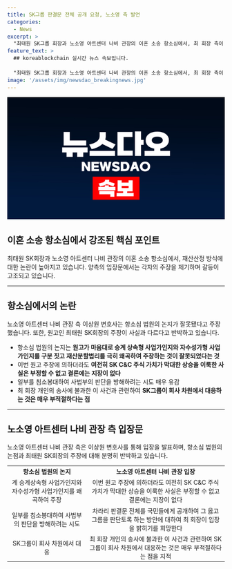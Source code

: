 ```yaml
---
title: SK그룹 판결문 전체 공개 요청, 노소영 측 발언
categories:
  - News
excerpt: >
  "최태원 SK그룹 회장과 노소영 아트센터 나비 관장의 이혼 소송 항소심에서, 최 회장 측이 재산산정 방식을 비판하고 항소하기로 결심한 가운데, 노 관장 측은 개인 소송에 회사 차원에서 대응하는 것은 부적절하다고 주장했다. 이에 대한 토론이 고조되고 있으며, 양측의 입장문은 논란을 더 키우고 있다."
feature_text: >
  ## koreablockchain 실시간 뉴스 속보입니다.

  "최태원 SK그룹 회장과 노소영 아트센터 나비 관장의 이혼 소송 항소심에서, 최 회장 측이 재산산정 방식을 비판하고 항소하기로 결심한 가운데, 노 관장 측은 개인 소송에 회사 차원에서 대응하는 것은 부적절하다고 주장했다. 이에 대한 토론이 고조되고 있으며, 양측의 입장문은 논란을 더 키우고 있다."
image: '/assets/img/newsdao_breakingnews.jpg'
---
```


<p><img src="/assets/img/newsdao_breakingnews.jpg" alt="koreablockchain 속보" /></p>

<h2 data-ke-size="size26">이혼 소송 항소심에서 강조된 핵심 포인트</h2>

<p data-ke-size="size16">최태원 SK회장과 노소영 아트센터 나비 관장의 이혼 소송 항소심에서, 재산산정 방식에 대한 논란이 높아지고 있습니다. 양측의 입장문에서는 각자의 주장을 제기하며 갈등이 고조되고 있습니다.</p>

<hr>

<h2 data-ke-size="size24">항소심에서의 논란</h2>

<p data-ke-size="size16">노소영 아트센터 나비 관장 측 이상원 변호사는 항소심 법원의 논지가 잘못됐다고 주장했습니다. 또한, 원고인 최태원 SK회장의 주장이 사실과 다르다고 반박하고 있습니다.</p>

<ul>
    <li>항소심 법원의 논지는 <b>원고가 마음대로 승계 상속형 사업가인지와 자수성가형 사업가인지를 구분 짓고 재산분할법리를 극히 왜곡하여 주장하는 것이 잘못되었다는 것</b></li>
    <li>이번 원고 주장에 의하더라도 <b>여전히 SK C&C 주식 가치가 막대한 상승을 이룩한 사실은 부정할 수 없고 결론에는 지장이 없다</b></li>
    <li>일부를 침소봉대하여 사법부의 판단을 방해하려는 시도 매우 유감</li>
    <li>최 회장 개인의 송사에 불과한 이 사건과 관련하여 <b>SK그룹이 회사 차원에서 대응하는 것은 매우 부적절하다는 점</b></li>
</ul>

<hr>

<h2 data-ke-size="size24">노소영 아트센터 나비 관장 측 입장문</h2>

<p data-ke-size="size16">노소영 아트센터 나비 관장 측은 이상원 변호사를 통해 입장을 발표하며, 항소심 법원의 논점과 최태원 SK회장의 주장에 대해 분명히 반박하고 있습니다.</p>

<table>
    <tr>
        <td style="text-align: center; height: 17px;"><b>항소심 법원의 논지</b></td>
        <td style="text-align: center; height: 17px;"><b>노소영 아트센터 나비 관장 입장</b></td>
    </tr>
    <tr>
        <td style="text-align: center; height: 17px;">계 승계상속형 사업가인지와 자수성가형 사업가인지를 왜곡하여 주장</td>
        <td style="text-align: center; height: 17px;">이번 원고 주장에 의하더라도 여전히 SK C&C 주식 가치가 막대한 상승을 이룩한 사실은 부정할 수 없고 결론에는 지장이 없다</td>
    </tr>
    <tr>
        <td style="text-align: center; height: 17px;">일부를 침소봉대하여 사법부의 판단을 방해하려는 시도</td>
        <td style="text-align: center; height: 17px;">차라리 판결문 전체를 국민들에게 공개하여 그 옳고 그름을 판단토록 하는 방안에 대하여 최 회장이 입장을 밝히기를 희망한다</td>
    </tr>
    <tr>
        <td style="text-align: center; height: 17px;">SK그룹이 회사 차원에서 대응</td>
        <td style="text-align: center; height: 17px;">최 회장 개인의 송사에 불과한 이 사건과 관련하여 SK그룹이 회사 차원에서 대응하는 것은 매우 부적절하다는 점을 지적</td>
    </tr>
</table>

